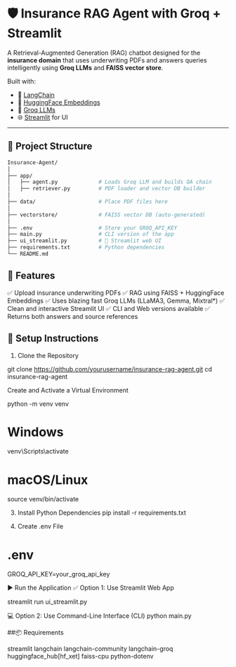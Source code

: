 # 🛡️ Insurance RAG Agent with Groq + Streamlit

A Retrieval-Augmented Generation (RAG) chatbot designed for the **insurance domain** that uses underwriting PDFs and answers queries intelligently using **Groq LLMs** and **FAISS vector store**.

Built with:
- 🔗 [LangChain](https://www.langchain.com/)
- 🤗 [HuggingFace Embeddings](https://huggingface.co/)
- 🧠 [Groq LLMs](https://console.groq.com/)
- 🌐 [Streamlit](https://streamlit.io/) for UI

---

## 📂 Project Structure

```bash
Insurance-Agent/
│
├── app/
│   ├── agent.py             # Loads Groq LLM and builds QA chain
│   ├── retriever.py         # PDF loader and vector DB builder
│
├── data/                    # Place PDF files here
│
├── vectorstore/             # FAISS vector DB (auto-generated)
│
├── .env                     # Store your GROQ_API_KEY
├── main.py                  # CLI version of the app
├── ui_streamlit.py          # 📱 Streamlit web UI
├── requirements.txt         # Python dependencies
└── README.md
```


## 🚀 Features
✅ Upload insurance underwriting PDFs
✅ RAG using FAISS + HuggingFace Embeddings
✅ Uses blazing fast Groq LLMs (LLaMA3, Gemma, Mixtral*)
✅ Clean and interactive Streamlit UI
✅ CLI and Web versions available
✅ Returns both answers and source references

## 🔧 Setup Instructions
1. Clone the Repository

git clone https://github.com/yourusername/insurance-rag-agent.git
cd insurance-rag-agent

 Create and Activate a Virtual Environment

python -m venv venv
# Windows
venv\Scripts\activate
# macOS/Linux
source venv/bin/activate

3. Install Python Dependencies
pip install -r requirements.txt

4. Create .env File
# .env
GROQ_API_KEY=your_groq_api_key

▶️ Run the Application
✅ Option 1: Use Streamlit Web App

streamlit run ui_streamlit.py

💻 Option 2: Use Command-Line Interface (CLI)
python main.py

##📦 Requirements

streamlit
langchain
langchain-community
langchain-groq
huggingface_hub[hf_xet]
faiss-cpu
python-dotenv

